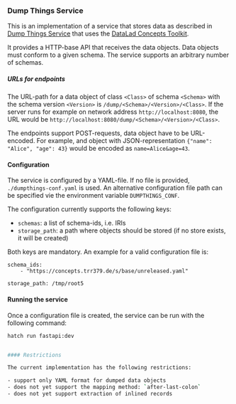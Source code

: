 
### Dump Things Service

This is an implementation of a service that stores data as described in
[Dump Things Service](https://concepts.datalad.org/dump-things-service) that uses the [DataLad Concepts Toolkit](https://concepts.datalad.org/dump-things).

It provides a HTTP-base API that receives the data objects.
Data objects must conform to a given schema. The service supports an arbitrary number of schemas.

##### URLs for endpoints

The URL-path for a data object of class `<Class>` of schema `<Schema>` with the schema version `<Version>` is `/dump/<Schema>/<Version>/<Class>`.
If the server runs for example on network address `http://localhost:8080`, the URL would be `http://localhost:8080/dump/<Schema>/<Version>/<Class>`.

The endpoints support POST-requests, data object have to be URL-encoded. For example, and object with JSON-representation `{"name": "Alice", "age": 43}` would be encoded as `name=Alice&age=43`.

#### Configuration

The service is configured by a YAML-file. If no file is provided, `./dumpthings-conf.yaml` is used. An alternative configuration file path can be specified vie the environment variable `DUMPTHINGS_CONF`.

The configuration currently supports the following keys:

* `schemas`: a list of schema-ids, i.e. IRIs
* `storage_path`: a path where objects should be stored (if no store exists, it will be created)

Both keys are mandatory.
An example for a valid configuration file is:

    schema_ids:
        - "https://concepts.trr379.de/s/base/unreleased.yaml"

    storage_path: /tmp/root5


#### Running the service

Once a configuration file is created, the service can be run with the following command:

```bash
hatch run fastapi:dev


#### Restrictions

The current implementation has the following restrictions:

- support only YAML format for dumped data objects
- does not yet support the mapping method: `after-last-colon`
- does not yet support extraction of inlined records
